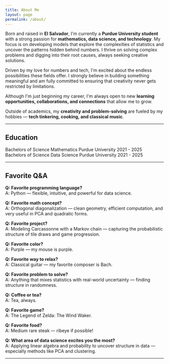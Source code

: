 ```yaml
---
title: About Me
layout: page
permalink: /about/
---
```



Born and raised in **El Salvador**, I'm currently a **Purdue University student** with a strong passion for **mathematics, data science, and technology**. My focus is on developing models that explore the complexities of statistics and uncover the patterns hidden behind numbers. I thrive on solving complex problems and digging into their root causes, always seeking creative solutions.

Driven by my love for numbers and tech, I'm excited about the endless possibilities these fields offer. I strongly believe in building something meaningful and am fully committed to ensuring that creativity never gets restricted by limitations.

Although I'm just beginning my career, I'm always open to new **learning opportunities, collaborations, and connections** that allow me to grow.

Outside of academics, my **creativity and problem-solving** are fueled by my hobbies — **tech tinkering, cooking, and classical music**.

---

## Education
Bachelors of Science Mathematics Purdue University 2021 - 2025
Bachelors of Science Data Science Purdue University 2021 - 2025


---

## Favorite Q&A

**Q: Favorite programming language?**  
A: Python — flexible, intuitive, and powerful for data science.

**Q: Favorite math concept?**  
A: Orthogonal diagonalization — clean geometry, efficient computation, and very useful in PCA and quadratic forms.

**Q: Favorite project?**  
A: Modeling Carcassonne with a Markov chain — capturing the probabilistic structure of tile draws and game progression.

**Q: Favorite color?**  
A: Purple — my mouse is purple.

**Q: Favorite way to relax?**  
A: Classical guitar — my favorite composer is Bach.

**Q: Favorite problem to solve?**  
A: Anything that mixes statistics with real-world uncertainty — finding structure in randomness.

**Q: Coffee or tea?**  
A: Tea, always.

**Q: Favorite game?**  
A: The Legend of Zelda: The Wind Waker.

**Q: Favorite food?**  
A: Medium rare steak — ribeye if possible!

**Q: What area of data science excites you the most?**  
A: Applying linear algebra and probability to uncover structure in data — especially methods like PCA and clustering.



---
